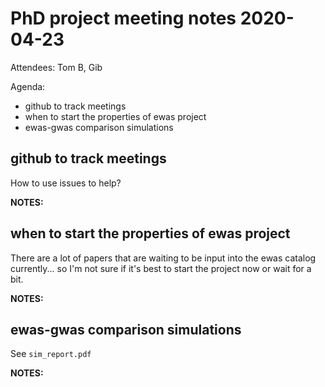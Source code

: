 # PhD project meeting notes 2020-04-23

Attendees: Tom B, Gib

Agenda: 
* github to track meetings
* when to start the properties of ewas project
* ewas-gwas comparison simulations

## github to track meetings
How to use issues to help?

__NOTES:__


## when to start the properties of ewas project
There are a lot of papers that are waiting to be input into the ewas catalog currently... so I'm not sure if it's best to start the project now or wait for a bit.

__NOTES:__


## ewas-gwas comparison simulations
See `sim_report.pdf`

__NOTES:__
